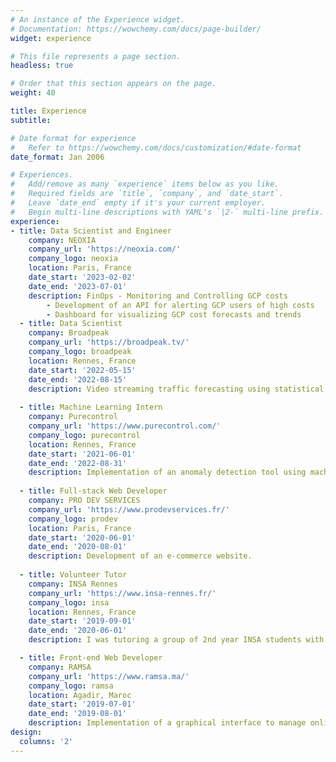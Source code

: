 ```yaml
---
# An instance of the Experience widget.
# Documentation: https://wowchemy.com/docs/page-builder/
widget: experience

# This file represents a page section.
headless: true

# Order that this section appears on the page.
weight: 40

title: Experience
subtitle:

# Date format for experience
#   Refer to https://wowchemy.com/docs/customization/#date-format
date_format: Jan 2006

# Experiences.
#   Add/remove as many `experience` items below as you like.
#   Required fields are `title`, `company`, and `date_start`.
#   Leave `date_end` empty if it's your current employer.
#   Begin multi-line descriptions with YAML's `|2-` multi-line prefix.
experience:
- title: Data Scientist and Engineer
    company: NEOXIA
    company_url: 'https://neoxia.com/'
    company_logo: neoxia
    location: Paris, France
    date_start: '2023-02-02'
    date_end: '2023-07-01'
    description: FinOps - Monitoring and Controlling GCP costs	
	    - Development of an API for alerting GCP users of high costs 
	    - Dashboard for visualizing GCP cost forecasts and trends
  - title: Data Scientist
    company: Broadpeak
    company_url: 'https://broadpeak.tv/'
    company_logo: broadpeak
    location: Rennes, France
    date_start: '2022-05-15'
    date_end: '2022-08-15'
    description: Video streaming traffic forecasting using statistical and machine learning tools.
        
  - title: Machine Learning Intern
    company: Purecontrol
    company_url: 'https://www.purecontrol.com/'
    company_logo: purecontrol
    location: Rennes, France
    date_start: '2021-06-01'
    date_end: '2022-08-31'
    description: Implementation of an anomaly detection tool using machine learning algorithms.
      
  - title: Full-stack Web Developer
    company: PRO DEV SERVICES
    company_url: 'https://www.prodevservices.fr/'
    company_logo: prodev
    location: Paris, France
    date_start: '2020-06-01'
    date_end: '2020-08-01'
    description: Development of an e-commerce website.
      
  - title: Volunteer Tutor
    company: INSA Rennes
    company_url: 'https://www.insa-rennes.fr/'
    company_logo: insa
    location: Rennes, France
    date_start: '2019-09-01'
    date_end: '2020-06-01'
    description: I was tutoring a group of 2nd year INSA students with difficulties in Mathematics and Computer Science.

  - title: Front-end Web Developer
    company: RAMSA
    company_url: 'https://www.ramsa.ma/'
    company_logo: ramsa
    location: Agadir, Maroc
    date_start: '2019-07-01'
    date_end: '2019-08-01'
    description: Implementation of a graphical interface to manage online customers claims.
design:
  columns: '2'
---
```

